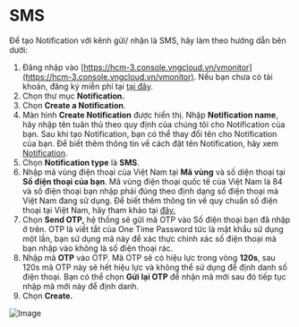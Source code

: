 # SMS

Để tạo Notification với kênh gửi/ nhận là SMS, hãy làm theo hướng dẫn bên dưới:

1. Đăng nhập vào [https://hcm-3.console.vngcloud.vn/vmonitor](https://hcm-3.console.vngcloud.vn/vmonitor). Nếu bạn chưa có tài khoản, đăng ký miễn phí tại [tại đây](https://register.vngcloud.vn/signup).
2. Chọn thư mục **Notification.**
3. Chọn **Create a Notification**.
4. Màn hình **Create Notification** được hiển thị. Nhập **Notification name**, hãy nhập tên tuân thủ theo quy định của chúng tôi cho Notification của bạn. Sau khi tạo Notification, bạn có thể thay đổi tên cho Notification của bạn. Để biết thêm thông tin về cách đặt tên Notification, hãy xem [Notification](https://docs.vngcloud.vn/vng-cloud-document/vn/vmonitor-platform/cach-tinh-nang-cua-vmonitor-platform/notification).
5. Chọn **Notification type** là **SMS**.
6. Nhập mã vùng điện thoại của Việt Nam tại **Mã vùng** và số diện thoại tại **Số điện thoại của bạn**. Mã vùng điện thoại quốc tế của Việt Nam là 84 và số điện thoại bạn nhập phải đúng theo định dạng số điện thoại mà Việt Nam đang sử dụng. Để biết thêm thông tin về quy chuẩn số điện thoại tại Việt Nam, hãy tham khảo tại [đây.](https://vi.wikipedia.org/wiki/M%C3%A3\_s%E1%BB%91\_%C4%91i%E1%BB%87n\_tho%E1%BA%A1i\_qu%E1%BB%91c\_t%E1%BA%BF)
7. Chọn **Send OTP,** hệ thống sẽ gửi mã OTP vào Số điện thoại bạn đã nhập ở trên. OTP là viết tắt của One Time Password tức là mật khẩu sử dụng một lần, bạn sử dụng mã này để xác thực chính xác số điện thoại mà bạn nhập vào không là số điện thoại rác. 
8. Nhập mã **OTP** vào OTP. Mã OTP sẽ có hiệu lực trong vòng **120s**, sau 120s mã OTP này sẽ hết hiệu lực và không thể sử dụng để định danh số điện thoại. Bạn có thể chọn **Gửi lại OTP** để nhận mã mới sau đó tiếp tục nhập mã mới này để định danh.
9. Chọn **Create.**

![Image](https://github.com/vngcloud/docs/blob/main/Vietnamese/.gitbook/assets/image%20(100).png?raw=true)
